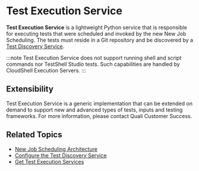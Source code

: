 # Test Execution Service

**Test Execution Service** is a lightweight Python service that is responsible for executing tests that were scheduled and invoked by the new New Job Scheduling. The tests must reside in a Git repository and be discovered by a [Test Discovery Service](../test-discovery-service/index.md).

:::note
Test Execution Service does not support running shell and script commands nor TestShell Studio tests. Such capabilities are handled by CloudShell Execution Servers.
:::

## Extensibility

Test Execution Service is a generic implementation that can be extended on demand to support new and advanced types of tests, inputs and testing frameworks. For more information, please contact Quali Customer Success.

## Related Topics

- [New Job Scheduling Architecture](../new-jss-architecture.md)
- [Configure the Test Discovery Service](../test-discovery-service/config-test-discovery-service.md)
- [Get Test Execution Services](../../../../api-guide/new-jss-rest-api/get-test-execution-services.md)